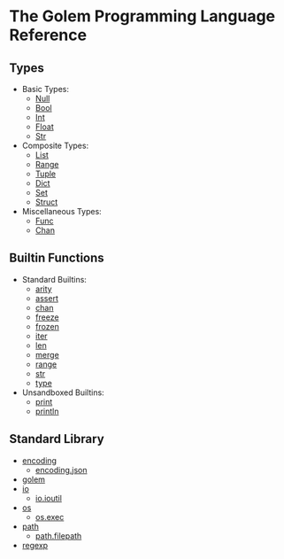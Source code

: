 # The Golem Programming Language Reference

## Types

* Basic Types:
  * [Null](null.html)
  * [Bool](bool.html)
  * [Int](int.html)
  * [Float](float.html)
  * [Str](str.html)
* Composite Types:
  * [List](list.html)
  * [Range](range.html)
  * [Tuple](tuple.html)
  * [Dict](dict.html)
  * [Set](set.html)
  * [Struct](struct.html)
* Miscellaneous Types:
  * [Func](func.html)
  * [Chan](chan.html)

## Builtin Functions

* Standard Builtins:
  * [arity](builtins.html#arity)
  * [assert](builtins.html#assert)
  * [chan](builtins.html#chan)
  * [freeze](builtins.html#freeze)
  * [frozen](builtins.html#frozen)
  * [iter](builtins.html#iter)
  * [len](builtins.html#len)
  * [merge](builtins.html#merge)
  * [range](builtins.html#range)
  * [str](builtins.html#str)
  * [type](builtins.html#type)
* Unsandboxed Builtins:
  * [print](builtins.html#print)
  * [println](builtins.html#println)

## Standard Library

* [encoding](lib_encoding.html)
  * [encoding.json](lib_encodingjson.html)
* [golem](lib_golem.html)
* [io](lib_io.html)
  * [io.ioutil](lib_ioioutil.html)
* [os](lib_os.html)
  * [os.exec](lib_osexec.html)
* [path](lib_path.html)
  * [path.filepath](lib_pathfilepath.html)
* [regexp](lib_regexp.html)
